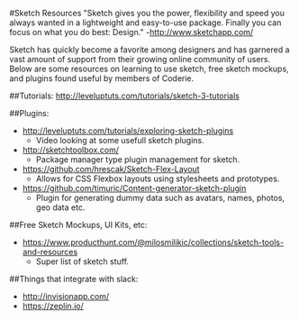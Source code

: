 #Sketch Resources
"Sketch gives you the power, flexibility and speed you always wanted in a lightweight and easy-to-use package. Finally you can focus on what you do best: Design."
-http://www.sketchapp.com/

Sketch has quickly become a favorite among designers and has garnered a vast amount of support from their growing online community of users. Below are some resources on learning to use sketch, free sketch mockups, and plugins found useful by members of Coderie.

##Tutorials:
  http://leveluptuts.com/tutorials/sketch-3-tutorials

##Plugins:
  * http://leveluptuts.com/tutorials/exploring-sketch-plugins
    * Video looking at some usefull sketch plugins.
  * http://sketchtoolbox.com/
    * Package manager type plugin management for sketch.
  * https://github.com/hrescak/Sketch-Flex-Layout
    * Allows for CSS Flexbox layouts using stylesheets and prototypes.
  * https://github.com/timuric/Content-generator-sketch-plugin
    * Plugin for generating dummy data such as avatars, names, photos, geo data etc.
  
##Free Sketch Mockups, UI Kits, etc:
  * https://www.producthunt.com/@milosmilikic/collections/sketch-tools-and-resources
    * Super list of sketch stuff.
  
##Things that integrate with slack:

* http://invisionapp.com/
* https://zeplin.io/
